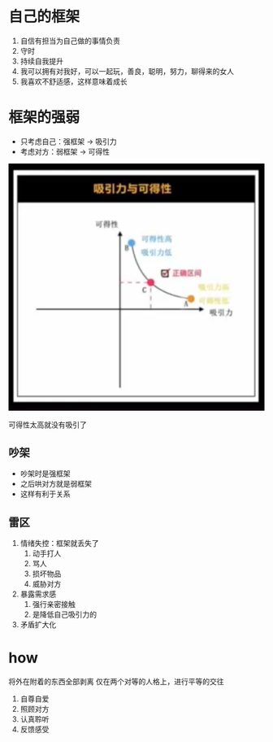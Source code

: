 

# 自己的框架

1. 自信有担当为自己做的事情负责
2. 守时
3. 持续自我提升
4. 我可以拥有对我好，可以一起玩，善良，聪明，努力，聊得来的女人
5. 我喜欢不舒适感，这样意味着成长


# 框架的强弱

- 只考虑自己：强框架 -> 吸引力
- 考虑对方：弱框架 -> 可得性

![](/assets/images/2021-10-02-21-08-05.png)

可得性太高就没有吸引了

## 吵架

- 吵架时是强框架
- 之后哄对方就是弱框架
- 这样有利于关系

## 雷区

1. 情绪失控：框架就丢失了
   1. 动手打人
   2. 骂人
   3. 损坏物品
   4. 威胁对方
2. 暴露需求感
   1. 强行亲密接触
   2. 是降低自己吸引力的
3. 矛盾扩大化

# how

将外在附着的东西全部剥离
仅在两个对等的人格上，进行平等的交往

1. 自尊自爱
2. 照顾对方
3. 认真聆听
4. 反馈感受